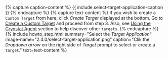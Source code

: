 {% capture caption-content %}
  {{ include.select-target-application-caption }}
{% endcapture %}
{% capture text-content %}
  If you wish to create a <code>Custom Target</code> from here, click <i>Create Target</i> displayed at the bottom. Go to <a href='#create-a-custom-target'> Create a Custom Target</a> and proceed from step 3.
  Also, see <a href='#using-the-cryostat-agent'> Using the Cryostat Agent</a> section to help discover other <code>targets</code>.
{% endcapture %}
{% include howto_step.html
  summary="Select the <i>Target Application</i>"
  image-name="2.4.0/select-target-application.png"
  caption="Clik the <i>Dropdown arrow</i> on the right side of <i>Target</i> prompt to select or create a <code>target</code>."
  text=text-content
%}
